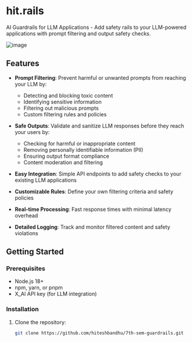# hit.rails

AI Guardrails for LLM Applications - Add safety rails to your LLM-powered applications with prompt filtering and output safety checks.

![image](https://github.com/user-attachments/assets/b81b5cbe-d570-4a12-8470-754667646720)


## Features

- **Prompt Filtering**: Prevent harmful or unwanted prompts from reaching your LLM by:
  - Detecting and blocking toxic content
  - Identifying sensitive information
  - Filtering out malicious prompts
  - Custom filtering rules and policies

- **Safe Outputs**: Validate and sanitize LLM responses before they reach your users by:
  - Checking for harmful or inappropriate content
  - Removing personally identifiable information (PII)
  - Ensuring output format compliance
  - Content moderation and filtering

- **Easy Integration**: Simple API endpoints to add safety checks to your existing LLM applications
- **Customizable Rules**: Define your own filtering criteria and safety policies
- **Real-time Processing**: Fast response times with minimal latency overhead
- **Detailed Logging**: Track and monitor filtered content and safety violations

## Getting Started

### Prerequisites

- Node.js 18+ 
- npm, yarn, or pnpm
- X_AI API key (for LLM integration)

### Installation

1. Clone the repository:
   ```bash
   git clone https://github.com/hiteshbandhu/7th-sem-guardrails.git
   ```
